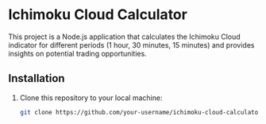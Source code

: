# Ichimoku Cloud Calculator

This project is a Node.js application that calculates the Ichimoku Cloud indicator for different periods (1 hour, 30 minutes, 15 minutes) and provides insights on potential trading opportunities.

## Installation

1. Clone this repository to your local machine:

   ```bash
   git clone https://github.com/your-username/ichimoku-cloud-calculator.git
